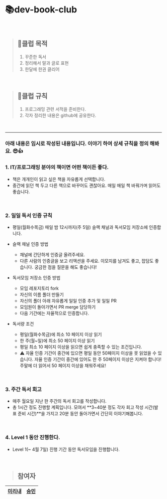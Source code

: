 # 📚dev-book-club


<br/>

>  ## 🚩클럽 목적  
>  1. 꾸준한 독서
>  2. 정리해서 말과 글로 표현
>  3. 한달에 한권 클리어

<br/>

> ## 📌클럽 규칙
>  1. 프로그래밍 관련 서적을 준비한다.  <br/>
>  2. 각자 정리한 내용은 github에 공유한다. <br/>

<br/>

* * *

### 아래 내용은 임시로 작성된 내용입니다. 이야기 하여 상세 규칙을 정의 해봐요. 😎👍

### 1. IT/프로그래밍 분야의 책이면 어떤 책이든 좋다.
- 책은 개개인이 읽고 싶은 책을 자유롭게 선택합니다.
- 중간에 읽던 책 두고 다른 책으로 바꾸어도 괜찮아요. 매일 매일 책 바꿔가며 읽어도 좋습니다.

<br/>

### 2. 일일 독서 인증 규칙
- 평일(월화수목금) 매일 밤 12시까지(주 5일) 슬랙 채널과 독서모임 저장소에 인증합니다.

- 슬랙 채널 인증 방법
  - 채널에 간단하게 인증글 올려주세요.
  - 다른 사람의 인증글을 보고 리액션을 주세요. 이모지를 남겨도 좋고, 잡담도 좋습니다. 궁금한 점을 질문을 해도 좋습니다!

- 독서모임 저장소 인증 방법
  - 모임 레포지토리 fork
  - 자신의 이름 폴더 만들기
  - 자신의 폴더 아래 자유롭게 일일 인증 추가 및 일일 PR
  - 모임원이 돌아가면서 PR merge 담당하기
  - 다음 기간에는 자율적으로 인증합니다.

- 독서량 조건
  - 평일(월화수목금)에 최소 10 페이지 이상 읽기
  - 한 주(월~일)에 최소 50 페이지 이상 읽기
  - 평일 최소 10 페이지 이상을 읽으면 쉽게 충족할 수 있는 조건입니다.
  - ⚠ 자율 인증 기간이 중간에 있으면 평일 동안 50페이지 이상을 못 읽었을 수 있습니다. 자율 인증 기간이 중간에 있어도 한 주 50페이지 이상은 지켜야 합니다! 주말에 더 읽어서 50 페이지 이상을 채워주세요!

<br/>

### 3. 주간 독서 회고
- 매주 월요일 지난 한 주간의 독서 회고를 작성합니다.
- 총 1시간 정도 진행할 계획입니다. 모여서 **3~40분 정도 각자 회고 작성 시간(발표 준비 시간)**을 가지고 20분 동안 돌아가면서 간단히 이야기해봅니다.

<br/>

### 4. Level 1 동안 진행한다.
- Level 1(~ 4월 7일) 진행 기간 동안 독서모임을 진행합니다.

<br/>

> ## 참여자  
 [**미리내**](https://github.com/mirinaepark) | [**승민**](https://github.com/ollala5276)
  ---|---|



